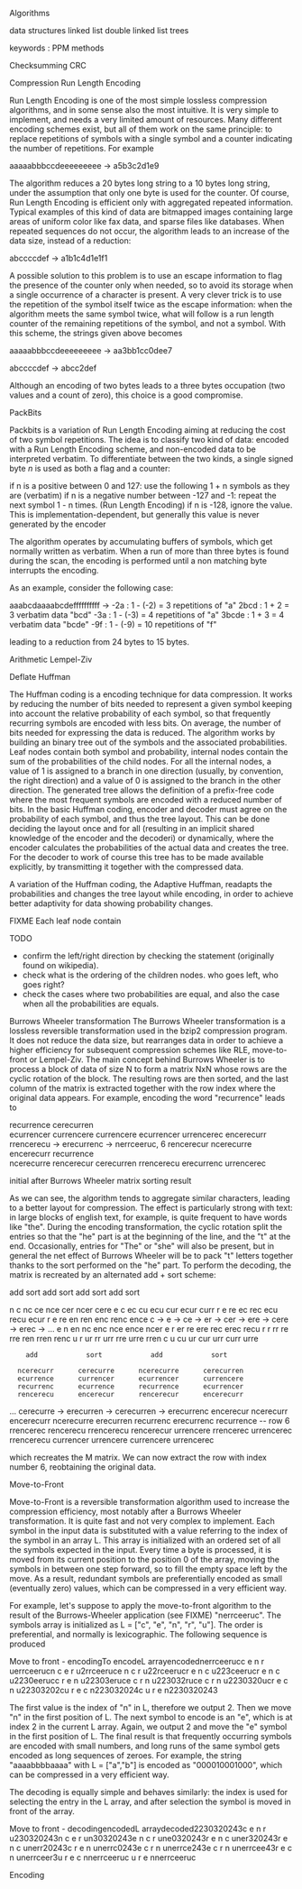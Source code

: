 

Algorithms




data structures
 linked list
 double linked list
 trees

keywords : PPM methods




Checksumming
CRC



Compression
Run Length Encoding

Run Length Encoding is one of the most simple lossless compression
algorithms, and in some sense also the most intuitive. It is very simple to implement,
and needs a very limited amount of resources. Many different encoding schemes
exist, but all of them work on the same principle: to replace repetitions of symbols
with a single symbol and a counter indicating the number of repetitions. For example


aaaaabbbccdeeeeeeeee -&gt; a5b3c2d1e9


The algorithm reduces a 20 bytes long string to a 10 bytes long string, under the
assumption that only one byte is used for the counter. Of course, Run Length
Encoding is efficient only with aggregated repeated information.  Typical
examples of this kind of data are bitmapped images containing large areas of
uniform color like fax data, and sparse files like databases.  When repeated
sequences do not occur, the algorithm leads to an increase of the data size,
instead of a reduction:


abccccdef -&gt; a1b1c4d1e1f1


A possible solution to this problem is to use an escape information to flag the
presence of the counter only when needed, so to avoid its storage when a single
occurrence of a character is present. A very clever trick is to use the
repetition of the symbol itself twice as the escape information: when the
algorithm meets the same symbol twice, what will follow is a run length counter
of the remaining repetitions of the symbol, and not a symbol. With this scheme,
the strings given above becomes


aaaaabbbccdeeeeeeeee -&gt; aa3bb1cc0dee7

abccccdef -&gt; abcc2def


Although an encoding of two bytes leads to a three bytes occupation (two values
and a count of zero), this choice is a good compromise.

PackBits

Packbits is a variation of Run Length Encoding aiming at reducing the
cost of two symbol repetitions. The idea is to classify two kind of data:
encoded with a Run Length Encoding scheme, and non-encoded data to be
interpreted verbatim. To differentiate between the two kinds, a single signed
byte $n$ is used as both a flag and a counter:

  if n is a positive between 0 and 127: use the following 1 + n symbols as they are (verbatim)
  if n is a negative number between -127 and -1: repeat the next symbol 1 - n times. (Run Length Encoding)
  if n is -128, ignore the value. This is implementation-dependent, but generally this value is never generated by the encoder


The algorithm operates by accumulating buffers of symbols, which get normally
written as verbatim. When a run of more than three bytes is found during the
scan, the encoding is performed until a non matching byte interrupts the encoding.
 
As an example, consider the following case:

aaabcdaaaabcdeffffffffff -&gt; -2a     : 1 - (-2) = 3  repetitions of "a"
                             2bcd   : 1 +   2  = 3  verbatim data "bcd"
                            -3a     : 1 - (-3) = 4  repetitions of "a"
                             3bcde  : 1 + 3    = 4  verbatim data "bcde"
                            -9f     : 1 - (-9) = 10 repetitions of "f"

leading to a reduction from 24 bytes to 15 bytes.

Arithmetic
Lempel-Ziv


Deflate
Huffman

The Huffman coding is a encoding technique for data compression. It works by
reducing the number of bits needed to represent a given symbol keeping into
account the relative probability of each symbol, so that frequently recurring
symbols are encoded with less bits. On average, the number of bits needed for
expressing the data is reduced.
The algorithm works by building an binary tree out of the symbols and the
associated probabilities.  Leaf nodes contain both symbol and probability,
internal nodes contain the sum of the probabilities of the child nodes. For
all the internal nodes, a value of 1 is assigned to a branch in one direction
(usually, by convention, the right direction) and a value of 0 is assigned to
the branch in the other direction.  The generated tree allows the definition of
a prefix-free code where the most frequent symbols are encoded with a reduced
number of bits. In the basic Huffman coding, encoder and decoder must agree on
the probability of each symbol, and thus the tree layout.  This can be done
deciding the layout once and for all (resulting in an implicit shared knowledge
of the encoder and the decoderi) or dynamically, where the encoder calculates
the probabilities of the actual data and creates the tree. For the decoder to
work of course this tree has to be made available explicitly, by transmitting
it together with the compressed data.

A variation of the Huffman coding, the Adaptive Huffman, readapts the
probabilities and changes the tree layout while encoding, in order to achieve
better adaptivity for data showing probability changes.


FIXME  Each leaf node contain

TODO
* confirm the left/right direction by checking the statement (originally found on wikipedia).
* check what is the ordering of the children nodes. who goes left, who goes right?
* check the cases where two probabilities are equal, and also the case when all the probabilities are equals.


Burrows Wheeler transformation
The Burrows Wheeler transformation is a lossless reversible
transformation used in the bzip2 compression program. It does not
reduce the data size, but rearranges data in order to achieve a higher
efficiency for subsequent compression schemes like RLE, move-to-front or
Lempel-Ziv.
The main concept behind Burrows Wheeler is to process a block of data of
size N to form a matrix NxN whose rows are the cyclic rotation of the block.
The resulting rows are then sorted, and the last column of the matrix is
extracted together with the row index where the original data appears. For
example, encoding the word "recurrence" leads to




recurrence          cerecurren  
ecurrencer          currencere
currencere          ecurrencer
urrencerec          encerecurr
rrencerecu    -&gt;    erecurrenc   -&gt;   nerrceeruc, 6
rencerecur          ncerecurre
encerecurr          recurrence  
ncerecurre          rencerecur
cerecurren          rrencerecu
erecurrenc          urrencerec

  initial             after           Burrows Wheeler
  matrix             sorting             result 




As we can see, the algorithm tends to aggregate similar characters,
leading to a better layout for compression. The effect is particularly strong
with text: in large blocks of english text, for example, is quite frequent to
have words like "the". During the encoding transformation, the cyclic rotation
split the entries so that the "he" part is at the beginning of the line, and
the "t" at the end. Occasionally, entries for "The" or "she" will also be
present, but in general the net effect of Burrows Wheeler will be to pack "t"
letters together thanks to the sort performed on the "he" part.
To perform the decoding, the matrix is recreated by an alternated add +
sort scheme:

 add    sort    add     sort    add      sort     add       sort  
                                                            
 n       c      nc      ce      nce      cer      ncer      cere
 e       c      ec      cu      ecu      cur      ecur      curr
 r       e      re      ec      rec      ecu      recu      ecur
 r       e      re      en      ren      enc      renc      ence
 c  -&gt;   e  -&gt;  ce  -&gt;  er  -&gt;  cer  -&gt;  ere  -&gt;  cere  -&gt;  erec -&gt; ...
 e       n      en      nc      enc      nce      ence      ncer
 e       r      er      re      ere      rec      erec      recu
 r       r      rr      re      rre      ren      rren      renc
 u       r      ur      rr      urr      rre      urre      rren
 c       u      cu      ur      cur      urr      curr      urre


        add            sort            add            sort
      
      ncerecurr      cerecurre      ncerecurre      cerecurren  
      ecurrence      currencer      ecurrencer      currencere
      recurrenc      ecurrence      recurrence      ecurrencer
      rencerecu      encerecur      rencerecur      encerecurr
...   cerecurre  -&gt;  erecurren  -&gt;  cerecurren  -&gt;  erecurrenc
      encerecur      ncerecurr      encerecurr      ncerecurre
      erecurren      recurrenc      erecurrenc      recurrence  -- row 6
      rrencerec      rencerecu      rrencerecu      rencerecur
      urrencere      rrencerec      urrencerec      rrencerecu
      currencer      urrencere      currencere      urrencerec


which recreates the M matrix. We can now extract the row with index
number 6, reobtaining the original data.


Move-to-Front

Move-to-Front is a reversible transformation algorithm used to increase
the compression efficiency, most notably after a Burrows Wheeler
transformation. It is quite fast and not very complex to implement.  Each
symbol in the input data is substituted with a value referring to the index of
the symbol in an array L.  This array is initialized with an ordered set of all
the symbols expected in the input. Every time a byte is processed, it is moved
from its current position to the position 0 of the array, moving the symbols in
between one step forward, so to fill the empty space left by the move.  As a
result, redundant symbols are preferentially encoded as small (eventually zero)
values, which can be compressed in a very efficient way.

 For example, let's suppose to apply the move-to-front algorithm to the
result of the Burrows-Wheeler application (see FIXME) "nerrceeruc". The symbols
array is initialized as L = ["c", "e", "n", "r", "u"]. The order is preferential, and normally is
lexicographic. The following sequence is produced

Move to front - encodingTo encodeL arrayencodednerrceerucc e n r uerrceerucn c e r u2rrceeruce n c r u22rceerucr e n c u223ceerucr e n c u2230eerucc r e n u22303eruce c r n u223032ruce c r n u2230320ucr e c n u22303202cu r e c n223032024c u r e n2230320243

The first value is the index of "n" in L, therefore we output 2. Then we move
"n" in the first position of L. The next symbol to encode is an "e", which is at index 2
in the current L array. Again, we output 2 and move the "e" symbol in the first position of L.
The final result is that frequently occurring symbols are encoded with small numbers, and long runs
of the same symbol gets encoded as long sequences of zeroes. For example, the
string "aaaabbbbaaaa" with L = ["a","b"] is encoded as "000010001000", which
can be compressed in a very efficient way. 

The decoding is equally simple and behaves similarly: the index is used
for selecting the entry in the L array, and after selection the symbol is moved
in front of the array.

Move to front - decodingencodedL arraydecoded2230320243c e n r u230320243n c e r un30320243e n c r une0320243r e n c uner320243r e n c unerr20243c r e n unerrc0243e c r n unerrce243e c r n unerrcee43r e c n unerrceer3u r e c nnerrceeruc u r e nnerrceeruc





Encoding





